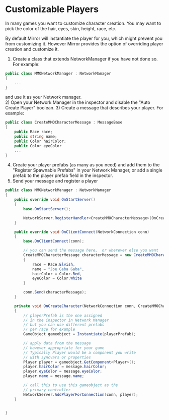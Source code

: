 # Customizable Players

In many games you want to customize character creation.  You may want to pick the color of the hair, eyes, skin, height, race, etc.

By default Mirror will instantiate the player for you, which might prevent you from customizing it. However Mirror provides the option of overriding player creation and customize it.

1) Create a class that extends NetworkManager if you have not done so. For example:
```cs
public class MMONetworkManager : NetworkManager
{
    ...
}
```
and use it as your Network manager.  
2) Open your Network Manager in the inspector and disable the "Auto Create Player" boolean.
3) Create a message that describes your player.  For example:
```cs
public class CreateMMOCharacterMessage : MessageBase
{
    public Race race;
    public string name;
    public Color hairColor;
    public Color eyeColor
    ...
}
```
4) Create your player prefabs (as many as you need) and add them to the "Register Spawnable Prefabs" in your Network Manager,  or add a single prefab to the player prefab field in the inspector.
5) Send your message and register a player
```cs
public class MMONetworkManager : NetworkManager
{
    public override void OnStartServer()
    {
        base.OnStartServer();

        NetworkServer.RegisterHandler<CreateMMOCharacterMessage>(OnCreateCharacter);
    }

    public override void OnClientConnect(NetworkConnection conn)
    {
        base.OnClientConnect(conn);

        // you can send the message here,  or wherever else you want
        CreateMMOCharacterMessage characterMessage = new CreateMMOCharacterMessage() 
        {
            race = Race.Elvish,
            name = "Joe Gaba Gaba",
            hairColor = Color.Red,
            eyeColor = Color.White
        }

        conn.Send(characterMessage);
    }

    private void OnCreateCharacter(NetworkConnection conn, CreateMMOCharacterMessage message)
    {
        // playerPrefab is the one assigned
        // in the inspector in Network Manager
        // but you can use different prefabs
        // per race for example
        GameObject gameobject = Instantiate(playerPrefab);

        // apply data from the message
        // however appropriate for your game
        // Typically Player would be a component you write
        // with syncvars or properties
        Player player = gameobject.GetComponent<Player>();
        player.hairColor = message.hairColor;
        player.eyeColor = message.eyeColor;
        player.name = message.name;

        // call this to use this gameobject as the 
        // primary controller
        NetworkServer.AddPlayerForConnection(conn, player);
    }

   
}
```

